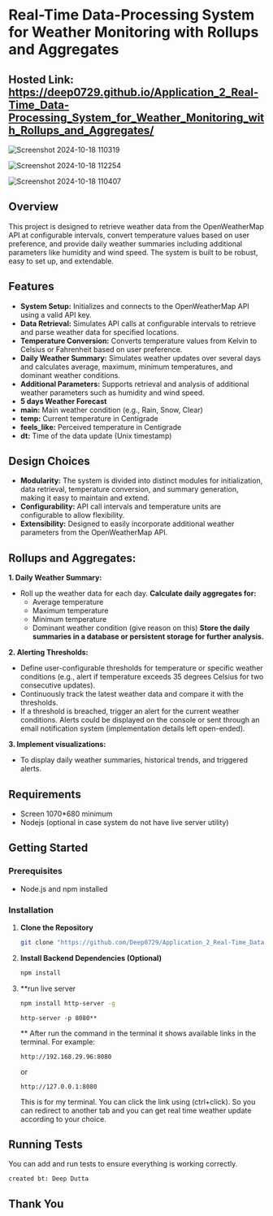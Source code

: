 # Real-Time Data-Processing System for Weather Monitoring with Rollups and Aggregates


## Hosted Link: https://deep0729.github.io/Application_2_Real-Time_Data-Processing_System_for_Weather_Monitoring_with_Rollups_and_Aggregates/


 ![Screenshot 2024-10-18 110319](https://github.com/user-attachments/assets/191a6e72-9b30-4063-80b9-9d319615330d)

 ![Screenshot 2024-10-18 112254](https://github.com/user-attachments/assets/243c98a3-6417-4b6d-b311-ae1847165605)

 ![Screenshot 2024-10-18 110407](https://github.com/user-attachments/assets/87098369-c9e7-4542-8f70-1ba1aada4a15)


## Overview

This project is designed to retrieve weather data from the OpenWeatherMap API at configurable intervals, convert temperature values based on user preference, and provide daily weather summaries including additional parameters like humidity and wind speed. The system is built to be robust, easy to set up, and extendable.

## Features

- **System Setup:** Initializes and connects to the OpenWeatherMap API using a valid API key.
- **Data Retrieval:** Simulates API calls at configurable intervals to retrieve and parse weather data for specified locations.
- **Temperature Conversion:** Converts temperature values from Kelvin to Celsius or Fahrenheit based on user preference.
- **Daily Weather Summary:** Simulates weather updates over several days and calculates average, maximum, minimum temperatures, and dominant weather conditions.
- **Additional Parameters:** Supports retrieval and analysis of additional weather parameters such as humidity and wind speed.
- **5 days Weather Forecast**
- **main:** Main weather condition (e.g., Rain, Snow, Clear)
- **temp:** Current temperature in Centigrade
- **feels_like:** Perceived temperature in Centigrade
- **dt:** Time of the data update (Unix timestamp)

## Design Choices

- **Modularity:** The system is divided into distinct modules for initialization, data retrieval, temperature conversion, and summary generation, making it easy to maintain and extend.
- **Configurability:** API call intervals and temperature units are configurable to allow flexibility.
- **Extensibility:** Designed to easily incorporate additional weather parameters from the OpenWeatherMap API.

## Rollups and Aggregates:

**1. Daily Weather Summary:**
 -  Roll up the weather data for each day.
**Calculate daily aggregates for:**
    - Average temperature
    - Maximum temperature
    - Minimum temperature
    - Dominant weather condition (give reason on this)
**Store the daily summaries in a database or persistent storage for further analysis.**

**2. Alerting Thresholds:**
  - Define user-configurable thresholds for temperature or specific weather
    conditions (e.g., alert if temperature exceeds 35 degrees Celsius for two
    consecutive updates).
  - Continuously track the latest weather data and compare it with the thresholds.
  - If a threshold is breached, trigger an alert for the current weather conditions.
    Alerts could be displayed on the console or sent through an email notification
    system (implementation details left open-ended).

**3. Implement visualizations:**
  - To display daily weather summaries, historical trends, and triggered alerts.

## Requirements
- Screen 1070*680 minimum
- Nodejs (optional in case system do not have live server utility)

## Getting Started

### Prerequisites

- Node.js and npm installed

### Installation

1. **Clone the Repository**
   ```bash
   git clone "https://github.com/Deep0729/Application_2_Real-Time_Data-Processing_System_for_Weather_Monitoring_with_Rollups_and_Aggregates.git"
   ```

2. **Install Backend Dependencies (Optional)**

   ```bash
   npm install
   
   ```
   
3. **run live server

   ```bash
   npm install http-server -g
   ```
   
   ```
   http-server -p 8080**
   ```
   
   ** After run the command in the terminal it shows available links in the terminal. For example:
    ```
    http://192.168.29.96:8080
    ```
    or
   ```
   http://127.0.0.1:8080
   ```
   This is for my terminal.
   You can click the link using (ctrl+click). So you can redirect to another tab and you can get real time weather update according to your choice.

## Running Tests

You can add and run tests to ensure everything is working correctly.
```
created bt: Deep Dutta
```

## Thank You
